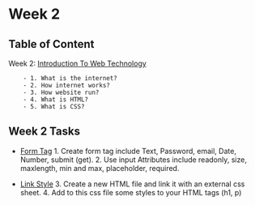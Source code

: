 # Week 2

## Table of Content
  
  Week 2: [Introduction To Web Technology](https://github.com/x39OME/Ustudy-Application-Development-Camp/tree/main/Week%202/Content)
  
        - 1. What is the internet?
        - 2. How internet works?
        - 3. How website run?
        - 4. What is HTML?
        - 5. What is CSS?


## Week 2 Tasks

- [Form Tag](https://github.com/x39OME/Ustudy-Application-Development-Camp/tree/main/Week%202/Task%202/form)
                1. Create form tag include Text, Password, email, Date, Number, submit (get).
                2. Use input Attributes include readonly, size, maxlength, min and max, placeholder, required.
  
- [Link Style](https://github.com/x39OME/Ustudy-Application-Development-Camp/tree/main/Week%202/Task%202/link-css)
                3. Create a new HTML file and link it with an external css sheet.
                4. Add to this css file some styles to your HTML tags (h1, p)
